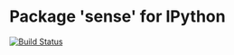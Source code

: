 # Package 'sense' for IPython

[![Build Status](https://travis-ci.org/SensePlatform/sense-ipython-module.png)](https://travis-ci.org/SensePlatform/sense-ipython-module)